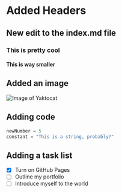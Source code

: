 # Added Headers
## New edit to the index.md file 
### This is pretty cool
#### This is way smaller

## Added an image
![Image of Yaktocat](https://octodex.github.com/images/yaktocat.png)


## Adding code
``` python
newNumber = 5
constant = "This is a string, probably?"
```


## Adding a task list

- [x] Turn on GitHub Pages
- [ ] Outline my portfolio
- [ ] Introduce myself to the world
